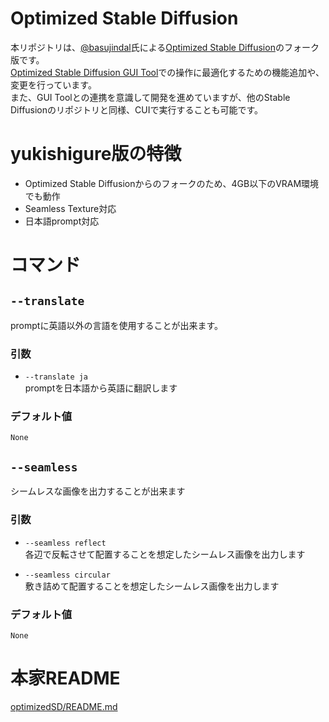 # Optimized Stable Diffusion

本リポジトリは、[@basujindal](https://github.com/basujindal)氏による[Optimized Stable Diffusion](https://github.com/basujindal/stable-diffusion)のフォーク版です。  
[Optimized Stable Diffusion GUI Tool](https://booth.pm/ja/items/4118603)での操作に最適化するための機能追加や、変更を行っています。  
また、GUI Toolとの連携を意識して開発を進めていますが、他のStable Diffusionのリポジトリと同様、CUIで実行することも可能です。  

# yukishigure版の特徴
- Optimized Stable Diffusionからのフォークのため、4GB以下のVRAM環境でも動作
- Seamless Texture対応
- 日本語prompt対応

# コマンド
## `--translate`  
promptに英語以外の言語を使用することが出来ます。  

### 引数  
- `--translate ja`  
promptを日本語から英語に翻訳します

### デフォルト値
`None`

## `--seamless`
シームレスな画像を出力することが出来ます

### 引数
- `--seamless reflect`  
各辺で反転させて配置することを想定したシームレス画像を出力します  

- `--seamless circular`  
敷き詰めて配置することを想定したシームレス画像を出力します

### デフォルト値
`None`


# 本家README
[optimizedSD/README.md]("/optimizedSD/README.md")
